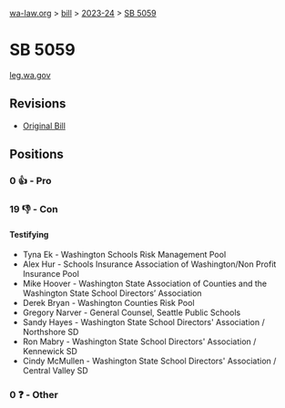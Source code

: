 [wa-law.org](/) > [bill](/bill/) > [2023-24](/bill/2023-24/) > [SB 5059](/bill/2023-24/sb/5059/)

# SB 5059
[leg.wa.gov](https://app.leg.wa.gov/billsummary?BillNumber=5059&Year=2023&Initiative=false)

## Revisions
* [Original Bill](1/)

## Positions
### 0 👍 - Pro

### 19 👎 - Con
#### Testifying
* Tyna Ek - Washington Schools Risk Management Pool
* Alex Hur - Schools Insurance Association of Washington/Non Profit Insurance Pool
* Mike Hoover - Washington State Association of Counties and the Washington State School Directors’ Association
* Derek Bryan - Washington Counties Risk Pool
* Gregory  Narver  - General Counsel, Seattle Public Schools 
* Sandy Hayes - Washington State School Directors' Association / Northshore SD
* Ron  Mabry - Washington State School Directors' Association / Kennewick SD
* Cindy McMullen - Washington State School Directors' Association / Central Valley SD

### 0 ❓ - Other
